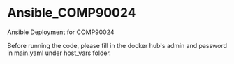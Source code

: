 # Ansible_COMP90024
Ansible Deployment for COMP90024

Before running the code, please fill in the docker hub's admin and password in main.yaml under host_vars folder.
